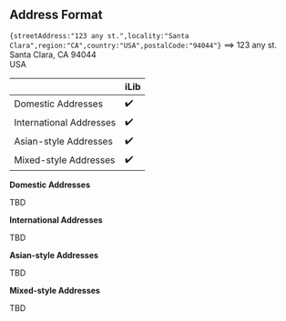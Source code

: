 ## Address Format

`{streetAddress:"123 any st.",locality:"Santa Clara",region:"CA",country:"USA",postalCode:"94044"}` ⟹ 123 any st.<br>Santa Clara, CA 94044<br>USA

| | iLib |
| --- | --- |
| Domestic Addresses | :heavy_check_mark: |
| International Addresses | :heavy_check_mark: |
| Asian-style Addresses | :heavy_check_mark: |
| Mixed-style Addresses | :heavy_check_mark: |

**Domestic Addresses**

TBD

**International Addresses**

TBD

**Asian-style Addresses**

TBD

**Mixed-style Addresses**

TBD
